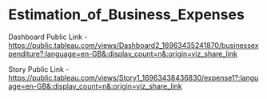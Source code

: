 # Estimation_of_Business_Expenses

Dashboard Public Link - https://public.tableau.com/views/Dashboard2_16963435241870/businessexpenditure?:language=en-GB&:display_count=n&:origin=viz_share_link

Story Public Link - https://public.tableau.com/views/Story1_16963438436830/expense1?:language=en-GB&:display_count=n&:origin=viz_share_link

